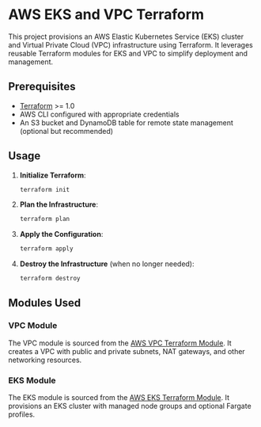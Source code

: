 # AWS EKS and VPC Terraform

This project provisions an AWS Elastic Kubernetes Service (EKS) cluster and Virtual Private Cloud (VPC) infrastructure using Terraform. It leverages reusable Terraform modules for EKS and VPC to simplify deployment and management.

## Prerequisites

- [Terraform](https://www.terraform.io/downloads.html) >= 1.0
- AWS CLI configured with appropriate credentials
- An S3 bucket and DynamoDB table for remote state management (optional but recommended)

## Usage

1. **Initialize Terraform**:

   ```bash
   terraform init
   ```

2. **Plan the Infrastructure**:

   ```bash
   terraform plan
   ```

3. **Apply the Configuration**:

   ```bash
   terraform apply
   ```

4. **Destroy the Infrastructure** (when no longer needed):

   ```bash
   terraform destroy
   ```

## Modules Used

### VPC Module

The VPC module is sourced from the [AWS VPC Terraform Module](https://github.com/terraform-aws-modules/terraform-aws-vpc). It creates a VPC with public and private subnets, NAT gateways, and other networking resources.

### EKS Module

The EKS module is sourced from the [AWS EKS Terraform Module](https://github.com/terraform-aws-modules/terraform-aws-eks). It provisions an EKS cluster with managed node groups and optional Fargate profiles.
